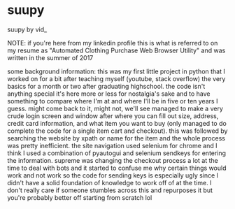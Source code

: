 # suupy
suupy by vid_

NOTE: if you're here from my linkedin profile this is what is referred to on my resume as "Automated Clothing Purchase Web Browser Utility" and was written in the summer of 2017 

some background information:
this was my first little project in python that I worked on for a bit after teaching myself (youtube, stack overflow) the very basics for a month or two after graduating 
highschool. the code isn't anything special it's here more or less for nostalgia's sake and to have something to compare where I'm at and where I'll be in five or ten years I 
guess. might come back to it, might not, we'll see managed to make a very crude login screen and window after where you can fill out size, address, credit card information, and 
what item you want to buy (only managed to do complete the code for a single item cart and checkout). this was followed by searching the website by xpath or name for the item 
and the whole process was pretty inefficient. the site navigation used selenium for chrome and I think I used a combination of pyautogui and selenium
sendkeys for entering the information. supreme was changing the checkout process a lot at the time to deal with bots and it started to confuse me 
why certain things would work and not work so the code for sending keys is especially ugly since I didn't have a solid foundation of knowledge to work 
off of at the time. I don't really care if someone stumbles across this and repurposes it but you're probably better off starting from scratch lol
